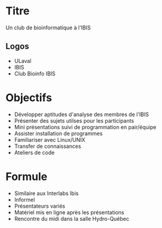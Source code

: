 # Titre

Un club de bioinformatique à l'IBIS

## Logos
- ULaval
- IBIS
- Club Bioinfo IBIS

# Objectifs
- Développer aptitudes d'analyse des membres de l'IBIS
- Présenter des sujets utilses pour les participants
- Mini présentations suivi de programmation en pair/équipe
- Assister installation de programmes
- Familiariser avec Linux/UNIX
- Transfer de connaissances
- Ateliers de code

# Formule
- Similaire aux Interlabs Ibis
- Informel
- Présentateurs variés
- Matériel mis en ligne après les présentations
- Rencontre du midi dans la salle Hydro-Québec
